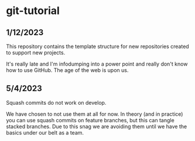 # git-tutorial

## 1/12/2023

This repository contains the template structure for new repositories created to support new projects.

It's really late and I'm infodumping into a power point and really don't know how to use GitHub. The age of the web is upon us.

## 5/4/2023

Squash commits do not work on develop.

We have chosen to not use them at all for now. In theory (and in practice) you can use squash commits on feature branches,
but this can tangle stacked branches. Due to this snag we are avoiding them until we have the basics under our belt as a team.
